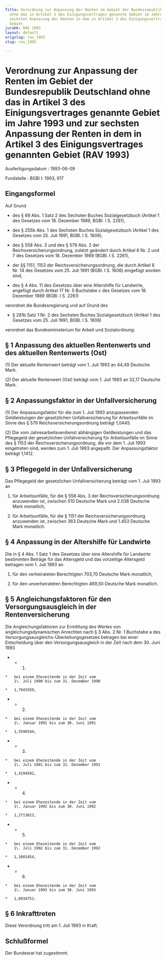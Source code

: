 ```yaml
---
Title: Verordnung zur Anpassung der Renten im Gebiet der Bundesrepublik Deutschland
  ohne das in Artikel 3 des Einigungsvertrages genannte Gebiet im Jahre 1993 und zur
  sechsten Anpassung der Renten in dem in Artikel 3 des Einigungsvertrages genannten
  Gebiet
jurabk: RAV 1993
layout: default
origslug: rav_1993
slug: rav_1993

---
```


# Verordnung zur Anpassung der Renten im Gebiet der Bundesrepublik Deutschland ohne das in Artikel 3 des Einigungsvertrages genannte Gebiet im Jahre 1993 und zur sechsten Anpassung der Renten in dem in Artikel 3 des Einigungsvertrages genannten Gebiet (RAV 1993)

Ausfertigungsdatum
:   1993-06-09

Fundstelle
:   BGBl I: 1993, 917

## Eingangsformel

Auf Grund

-   des § 69 Abs. 1 Satz 2 des Sechsten Buches Sozialgesetzbuch (Artikel 1
    des Gesetzes vom 18. Dezember 1989, BGBl. I S. 2261),


-   des § 255b Abs. 1 des Sechsten Buches Sozialgesetzbuch (Artikel 1 des
    Gesetzes vom 25. Juli 1991, BGBl. I S. 1606),


-   des § 558 Abs. 3 und des § 579 Abs. 2 der Reichsversicherungsordnung,
    zuletzt geändert durch Artikel 6 Nr. 2 und 7 des Gesetzes vom 18.
    Dezember 1989 (BGBl. I S. 2261),


-   der §§ 1151, 1153 der Reichsversicherungsordnung, die durch Artikel 8
    Nr. 14 des Gesetzes vom 25. Juli 1991 (BGBl. I S. 1606) eingefügt
    worden sind,


-   des § 4 Abs. 11 des Gesetzes über eine Altershilfe für Landwirte,
    angefügt durch Artikel 17 Nr. 5 Buchstabe c des Gesetzes vom 18.
    Dezember 1989 (BGBl. I S. 2261)



verordnet die Bundesregierung und auf Grund des

-   § 281b Satz 1 Nr. 2 des Sechsten Buches Sozialgesetzbuch (Artikel 1
    des Gesetzes vom 25. Juli 1991, BGBl. I S. 1606)



verordnet das Bundesministerium für Arbeit und Sozialordnung:

## § 1 Anpassung des aktuellen Rentenwerts und des aktuellen Rentenwerts (Ost)

(1) Der aktuelle Rentenwert beträgt vom 1. Juli 1993 an 44,49 Deutsche
Mark.

(2) Der aktuelle Rentenwert (Ost) beträgt vom 1. Juli 1993 an 32,17
Deutsche Mark.

## § 2 Anpassungsfaktor in der Unfallversicherung

(1) Der Anpassungsfaktor für die zum 1. Juli 1993 anzupassenden
Geldleistungen der gesetzlichen Unfallversicherung für Arbeitsunfälle
im Sinne des § 579 Reichsversicherungsordnung beträgt 1,0445.

(2) Die vom Jahresarbeitsverdienst abhängigen Geldleistungen und das
Pflegegeld der gesetzlichen Unfallversicherung für Arbeitsunfälle im
Sinne des § 1153 der Reichsversicherungsordnung, die vor dem 1. Juli
1993 eingetreten sind, werden zum 1. Juli 1993 angepaßt. Der
Anpassungsfaktor beträgt 1,1412.

## § 3 Pflegegeld in der Unfallversicherung

Das Pflegegeld der gesetzlichen Unfallversicherung beträgt vom 1. Juli
1993 an

1.  für Arbeitsunfälle, für die § 558 Abs. 3 der
    Reichsversicherungsordnung anzuwenden ist, zwischen 510 Deutsche Mark
    und 2.038 Deutsche Mark monatlich,


2.  für Arbeitsunfälle, für die § 1151 der Reichsversicherungsordnung
    anzuwenden ist, zwischen 363 Deutsche Mark und 1.453 Deutsche Mark
    monatlich.

## § 4 Anpassung in der Altershilfe für Landwirte

Die in § 4 Abs. 1 Satz 1 des Gesetzes über eine Altershilfe für
Landwirte bestimmten Beträge für das Altersgeld und das vorzeitige
Altersgeld betragen vom 1. Juli 1993 an

1.  für den verheirateten Berechtigten 703,70 Deutsche Mark monatlich,


2.  für den unverheirateten Berechtigten 469,50 Deutsche Mark monatlich.

## § 5 Angleichungsfaktoren für den Versorgungsausgleich in der Rentenversicherung

Die Angleichungsfaktoren zur Ermittlung des Wertes von
angleichungsdynamischen Anrechten nach § 3 Abs. 2 Nr. 1 Buchstabe a
des Versorgungsausgleichs-Überleitungsgesetzes betragen bei einer
Entscheidung über den Versorgungsausgleich in der Zeit nach dem 30.
Juni 1993

*    *   1.

    *   bei einem Ehezeitende in der Zeit vom
        1\. Juli 1990 bis zum 31. Dezember 1990

    *   1,7943359,


*    *   2.

    *   bei einem Ehezeitende in der Zeit vom
        1\. Januar 1991 bis zum 30. Juni 1991

    *   1,5596544,


*    *   3.

    *   bei einem Ehezeitende in der Zeit vom
        1\. Juli 1991 bis zum 31. Dezember 1991

    *   1,4194502,


*    *   4.

    *   bei einem Ehezeitende in der Zeit vom
        1\. Januar 1992 bis zum 30. Juni 1992

    *   1,2713023,


*    *   5.

    *   bei einem Ehezeitende in der Zeit vom
        1\. Juli 1992 bis zum 31. Dezember 1992

    *   1,1601454,


*    *   6.

    *   bei einem Ehezeitende in der Zeit vom
        1\. Januar 1993 bis zum 30. Juni 1993

    *   1,0934751.

## § 6 Inkrafttreten

Diese Verordnung tritt am 1. Juli 1993 in Kraft.

## Schlußformel

Der Bundesrat hat zugestimmt.


